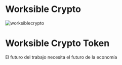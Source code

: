 # Worksible Crypto

![worksiblecrypto](https://user-images.githubusercontent.com/64651104/139833335-d030f565-9915-4c7a-ab1c-81f0be3c6e47.png)

Worksible Crypto Token
======================

El futuro del trabajo necesita el futuro de la economía
